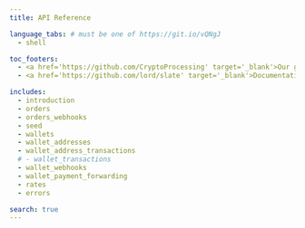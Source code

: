 ```yaml
---
title: API Reference

language_tabs: # must be one of https://git.io/vQNgJ
  - shell

toc_footers:
  - <a href='https://github.com/CryptoProcessing' target='_blank'>Our github</a>
  - <a href='https://github.com/lord/slate' target='_blank'>Documentation Powered by Slate</a>

includes:
  - introduction
  - orders
  - orders_webhooks
  - seed
  - wallets
  - wallet_addresses
  - wallet_address_transactions
  # - wallet_transactions
  - wallet_webhooks
  - wallet_payment_forwarding
  - rates
  - errors

search: true
---
```



